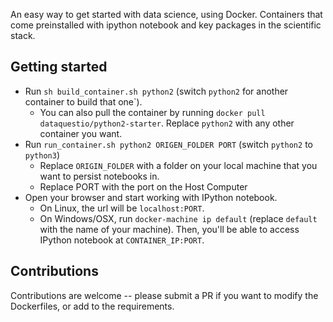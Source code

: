 An easy way to get started with data science, using Docker.  Containers that come preinstalled with ipython notebook and key packages in the scientific stack.

## Getting started

* Run `sh build_container.sh python2` (switch `python2` for another container to build that one`).
    * You can also pull the container by running `docker pull dataquestio/python2-starter`.  Replace `python2` with any other container you want.
* Run `run_container.sh python2 ORIGEN_FOLDER PORT` (switch `python2` to `python3`)
    * Replace `ORIGIN_FOLDER` with a folder on your local machine that you want to persist notebooks in.
    * Replace PORT with the port on the Host Computer
* Open your browser and start working with IPython notebook.
    * On Linux, the url will be `localhost:PORT`.
    * On Windows/OSX, run `docker-machine ip default` (replace `default` with the name of your machine).  Then, you'll be able to access IPython notebook at `CONTAINER_IP:PORT`.
    
## Contributions

Contributions are welcome -- please submit a PR if you want to modify the Dockerfiles, or add to the requirements.